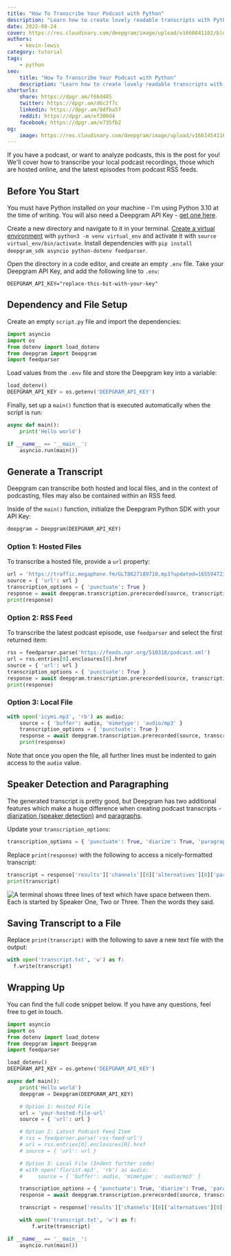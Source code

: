 ```yaml
---
title: "How To Transcribe Your Podcast with Python"
description: "Learn how to create lovely readable transcripts with Python for your podcasts, both before and after publishing."
date: 2022-08-24
cover: https://res.cloudinary.com/deepgram/image/upload/v1660841102/blog/2022/08/create-readable-transcripts-for-podcasts/cover.jpg
authors:
    - kevin-lewis
category: tutorial
tags:
    - python
seo:
    title: "How To Transcribe Your Podcast with Python"
    description: "Learn how to create lovely readable transcripts with Python for your podcasts, both before and after publishing."
shorturls:
    share: https://dpgr.am/f66d485
    twitter: https://dpgr.am/d6c2f7c
    linkedin: https://dpgr.am/9dfba57
    reddit: https://dpgr.am/ef300d4
    facebook: https://dpgr.am/e735fb2
og:
    image: https://res.cloudinary.com/deepgram/image/upload/v1661454116/blog/create-readable-transcripts-for-podcasts/ograph.png
---
```


If you have a podcast, or want to analyze podcasts, this is the post for you! We'll cover how to transcribe your local podcast recordings, those which are hosted online, and the latest episodes from podcast RSS feeds.

## Before You Start

You must have Python installed on your machine - I'm using Python 3.10 at the time of writing. You will also need a Deepgram API Key - [get one here](https://console.deepgram.com/signup?jump=keys).

Create a new directory and navigate to it in your terminal. [Create a virtual environment](https://sweet-pie-c52a63-blog.netlify.app/python-virtual-environments/) with `python3 -m venv virtual_env` and activate it with `source virtual_env/bin/activate`. Install dependencies with `pip install deepgram_sdk asyncio python-dotenv feedparser`.

Open the directory in a code editor, and create an empty `.env` file. Take your Deepgram API Key, and add the following line to `.env`:

    DEEPGRAM_API_KEY="replace-this-bit-with-your-key"

## Dependency and File Setup

Create an empty `script.py` file and import the dependencies:

```py
import asyncio
import os
from dotenv import load_dotenv
from deepgram import Deepgram
import feedparser
```

Load values from the `.env` file and store the Deepgram key into a variable:

```py
load_dotenv()
DEEPGRAM_API_KEY = os.getenv('DEEPGRAM_API_KEY')
```

Finally, set up a `main()` function that is executed automatically when the script is run:

```py
async def main():
    print('Hello world')

if __name__ == '__main__':
    asyncio.run(main())
```

## Generate a Transcript

Deepgram can transcribe both hosted and local files, and in the context of podcasting, files may also be contained within an RSS feed.

Inside of the `main()` function, initialize the Deepgram Python SDK with your API Key:

```py
deepgram = Deepgram(DEEPGRAM_API_KEY)
```

### Option 1: Hosted Files

To transcribe a hosted file, provide a `url` property:

```py
url = 'https://traffic.megaphone.fm/GLT8627189710.mp3?updated=1655947230'
source = { 'url': url }
transcription_options = { 'punctuate': True }
response = await deepgram.transcription.prerecorded(source, transcription_options)
print(response)
```

### Option 2: RSS Feed

To transcribe the latest podcast episode, use `feedparser` and select the first returned item:

```py
rss = feedparser.parse('https://feeds.npr.org/510318/podcast.xml')
url = rss.entries[0].enclosures[0].href
source = { 'url': url }
transcription_options = { 'punctuate': True }
response = await deepgram.transcription.prerecorded(source, transcription_options)
print(response)
```

### Option 3: Local File

```py
with open('icymi.mp3', 'rb') as audio:
    source = { 'buffer': audio, 'mimetype': 'audio/mp3' }
    transcription_options = { 'punctuate': True }
    response = await deepgram.transcription.prerecorded(source, transcription_options)
    print(response)
```

Note that once you open the file, all further lines must be indented to gain access to the `audio` value.

## Speaker Detection and Paragraphing

The generated transcript is pretty good, but Deepgram has two additional features which make a huge difference when creating podcast transcripts - [diarization (speaker detection)](https://developers.deepgram.com/documentation/features/diarize/) and [paragraphs](https://developers.deepgram.com/documentation/features/paragraphs/).

Update your `transcription_options`:

```py
transcription_options = { 'punctuate': True, 'diarize': True, 'paragraphs': True }
```

Replace `print(response)` with the following to access a nicely-formatted transcript:

```py
transcript = response['results']['channels'][0]['alternatives'][0]['paragraphs']['transcript']
print(transcript)
```

![A terminal shows three lines of text which have space between them. Each is started by Speaker One, Two or Three. Then the words they said.](https://res.cloudinary.com/deepgram/image/upload/v1660841103/blog/2022/08/create-readable-transcripts-for-podcasts/final.png)

## Saving Transcript to a File

Replace `print(transcript)` with the following to save a new text file with the output:

```py
with open('transcript.txt', 'w') as f:
  f.write(transcript)
```

## Wrapping Up

You can find the full code snippet below. If you have any questions, feel free to get in touch.

```py
import asyncio
import os
from dotenv import load_dotenv
from deepgram import Deepgram
import feedparser

load_dotenv()
DEEPGRAM_API_KEY = os.getenv('DEEPGRAM_API_KEY')

async def main():
    print('Hello world')
    deepgram = Deepgram(DEEPGRAM_API_KEY)

    # Option 1: Hosted File
    url = 'your-hosted-file-url'
    source = { 'url': url }

    # Option 2: Latest Podcast Feed Item
    # rss = feedparser.parse('rss-feed-url')
    # url = rss.entries[0].enclosures[0].href
    # source = { 'url': url }

    # Option 3: Local File (Indent further code)
    # with open('florist.mp3', 'rb') as audio:
    #     source = { 'buffer': audio, 'mimetype': 'audio/mp3' }

    transcription_options = { 'punctuate': True, 'diarize': True, 'paragraphs': True }
    response = await deepgram.transcription.prerecorded(source, transcription_options)

    transcript = response['results']['channels'][0]['alternatives'][0]['paragraphs']['transcript']

    with open('transcript.txt', 'w') as f:
        f.write(transcript)

if __name__ == '__main__':
    asyncio.run(main())
```

        